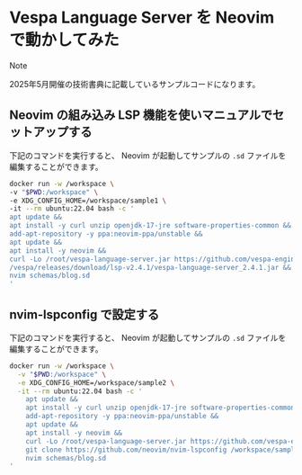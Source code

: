 # Vespa Language Server を Neovim で動かしてみた

> [!NOTE]
> 2025年5月開催の技術書典に記載しているサンプルコードになります。

## Neovim の組み込み LSP 機能を使いマニュアルでセットアップする

下記のコマンドを実行すると、 Neovim が起動してサンプルの `.sd` ファイルを編集することができます。

```bash
docker run -w /workspace \
-v "$PWD:/workspace" \
-e XDG_CONFIG_HOME=/workspace/sample1 \
-it --rm ubuntu:22.04 bash -c '
apt update &&
apt install -y curl unzip openjdk-17-jre software-properties-common &&
add-apt-repository -y ppa:neovim-ppa/unstable &&
apt update &&
apt install -y neovim &&
curl -Lo /root/vespa-language-server.jar https://github.com/vespa-engine
/vespa/releases/download/lsp-v2.4.1/vespa-language-server_2.4.1.jar &&
nvim schemas/blog.sd
'
```

## nvim-lspconfig で設定する

下記のコマンドを実行すると、 Neovim が起動してサンプルの `.sd` ファイルを編集することができます。

```bash
docker run -w /workspace \
  -v "$PWD:/workspace" \
  -e XDG_CONFIG_HOME=/workspace/sample2 \
  -it --rm ubuntu:22.04 bash -c '
    apt update &&
    apt install -y curl unzip openjdk-17-jre software-properties-common git &&
    add-apt-repository -y ppa:neovim-ppa/unstable &&
    apt update &&
    apt install -y neovim &&
    curl -Lo /root/vespa-language-server.jar https://github.com/vespa-engine/vespa/releases/download/lsp-v2.4.1/vespa-language-server_2.4.1.jar &&
    git clone https://github.com/neovim/nvim-lspconfig /workspace/sample2/nvim/pack/nvim/start/nvim-lspconfig &&
    nvim schemas/blog.sd
'
```
